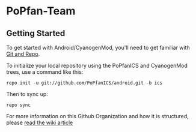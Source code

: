 PoPfan-Team
===========

Getting Started
---------------

To get started with Android/CyanogenMod, you'll need to get
familiar with [Git and Repo](http://source.android.com/download/using-repo).

To initialize your local repository using the PoPfanICS and CyanogenMod trees, use a command like this:

    repo init -u git://github.com/PoPfanICS/android.git -b ics

Then to sync up:

    repo sync

For more information on this Github Organization and how it is structured, 
please [read the wiki article](http://wiki.cyanogenmod.com/index.php/Github_Organization)
